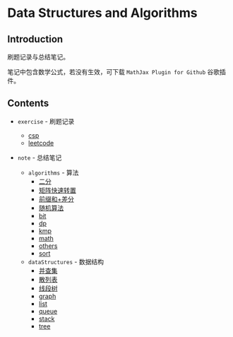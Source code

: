 # Data Structures and Algorithms

## Introduction

刷题记录与总结笔记。

笔记中包含数学公式，若没有生效，可下载 `MathJax Plugin for Github` 谷歌插件。

## Contents

- `exercise` - 刷题记录
  - [csp](./exercise/csp/README.md)
  - [leetcode](./exercise/leetcode/README.md)

- `note` - 总结笔记
  - `algorithms` - 算法
    - [二分](./note/algorithms/%E4%BA%8C%E5%88%86.md)
    - [矩阵快速转置](./note/algorithms/%E7%9F%A9%E9%98%B5%E5%BF%AB%E9%80%9F%E8%BD%AC%E7%BD%AE.md)
    - [前缀和+差分](./note/algorithms/%E5%89%8D%E7%BC%80%E5%92%8C%2B%E5%B7%AE%E5%88%86.md)
    - [随机算法](./note/algorithms/%E9%9A%8F%E6%9C%BA%E7%AE%97%E6%B3%95.md)
    - [bit](./note/algorithms/bit.md)
    - [dp](./note/algorithms/dp.md)
    - [kmp](./note/algorithms/kmp.md)
    - [math](./note/algorithms/math.md)
    - [others](./note/algorithms/others.md)
    - [sort](./note/algorithms/sort.md)
  - `dataStructures` - 数据结构
    - [并查集](./note/dataStructures/%E5%B9%B6%E6%9F%A5%E9%9B%86.md)
    - [散列表](./note/dataStructures/%E6%95%A3%E5%88%97%E8%A1%A8.md)
    - [线段树](./note/dataStructures/%E7%BA%BF%E6%AE%B5%E6%A0%91.md)
    - [graph](./note/dataStructures/graph.md)
    - [list](./note/dataStructures/list.md)
    - [queue](./note/dataStructures/queue.md)
    - [stack](./note/dataStructures/stack.md)
    - [tree](./note/dataStructures/tree.md)
